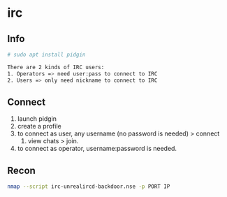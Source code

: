 # irc

## Info

```bash
# sudo apt install pidgin

There are 2 kinds of IRC users:
1. Operators => need user:pass to connect to IRC
2. Users => only need nickname to connect to IRC
```

## Connect

1. launch pidgin
2. create a profile
3. to connect as user, any username (no password is needed) > connect
    1. view chats > join.
4. to connect as operator, username:password is needed.

## Recon

```bash
nmap --script irc-unrealircd-backdoor.nse -p PORT IP
```
